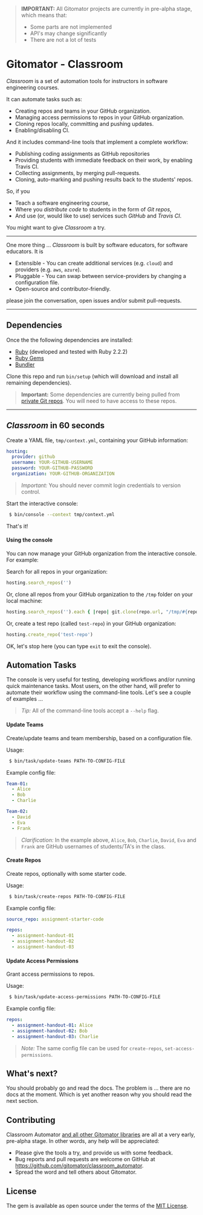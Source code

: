 > **IMPORTANT:** All Gitomator projects are currently in pre-alpha stage, which means that:        
 >
 >  * Some parts are not implemented
 >  * API's may change significantly
 >  * There are not a lot of tests
 >


# Gitomator - Classroom

_Classroom_ is a set of automation tools for instructors in software engineering courses.           

It can automate tasks such as:

 * Creating repos and teams in your GitHub organization.
 * Managing access permissions to repos in your GitHub organization.
 * Cloning repos locally, committing and pushing updates.
 * Enabling/disabling CI.

And it includes command-line tools that implement a complete workflow:

 * Publishing coding assignments as GitHub repositories
 * Providing students with immediate feedback on their work, by enabling Travis CI.
 * Collecting assignments, by merging pull-requests.
 * Cloning, auto-marking and pushing results back to the students' repos.


So, if you

 * Teach a software engineering course,
 * Where you _distribute code_ to students in the form of _Git repos_,
 * And use (or, would like to use) services such _GitHub_ and _Travis CI_.

You might want to give _Classroom_ a try.

----

One more thing ... _Classroom_ is built by software educators, for software educators. It is

 * Extensible - You can create additional services (e.g. `cloud`) and providers (e.g. `aws`, `azure`).
 * Pluggable - You can swap between service-providers by changing a configuration file.
 * Open-source and contributor-friendly.

please join the conversation, open issues and/or submit pull-requests.


----

## Dependencies

Once the the following dependencies are installed:

 * [Ruby](https://www.ruby-lang.org/en/downloads/) (developed and tested with Ruby 2.2.2)
 * [Ruby Gems](https://rubygems.org/pages/download)
 * [Bundler](http://bundler.io/)

Clone this repo and run `bin/setup` (which will download and install all remaining dependencies).

 > **Important:** Some dependencies are currently being pulled from [private Git repos](https://bitbucket.org/joey_freund/classroom_automator/src/a1e339070955d44dcb2d3eefe5890e15f5f83860/Gemfile?fileviewer=file-view-default). You will need to have access to these repos.

----

## _Classroom_ in 60 seconds

Create a YAML file, `tmp/context.yml`, containing your GitHub information:

```yaml
hosting:
  provider: github
  username: YOUR-GITHUB-USERNAME
  password: YOUR-GITHUB-PASSWORD
  organization: YOUR-GITHUB-ORGANIZATION
```

 > *Important:* You should never commit login credentials to version control.       

Start the interactive console:

```sh
 $ bin/console --context tmp/context.yml
```

That's it!            

#### Using the console

You can now manage your GitHub organization from the interactive console. For example:

Search for all repos in your organization:

```ruby
hosting.search_repos('')
```

Or, clone all repos from your GitHub organization to the `/tmp` folder on your local machine:

```ruby
hosting.search_repos('').each { |repo| git.clone(repo.url, "/tmp/#{repo.name}") }
```

Or, create a test repo (called `test-repo`) in your GitHub organization:

```ruby
hosting.create_repo('test-repo')
```

OK, let's stop here (you can type `exit` to exit the console).      



## Automation Tasks

The console is very useful for testing, developing workflows and/or running quick maintenance tasks.
Most users, on the other hand, will prefer to automate their workflow using the command-line tools.
Let's see a couple of examples ...

 > _Tip:_ All of the command-line tools accept a `--help` flag.

#### Update Teams

Create/update teams and team membership, based on a configuration file.

Usage:

```sh
 $ bin/task/update-teams PATH-TO-CONFIG-FILE
```

Example config file:

```yaml
Team-01:
  - Alice
  - Bob
  - Charlie

Team-02:
  - David
  - Eva
  - Frank
```

 > _Clarification:_ In the example above, `Alice`, `Bob`, `Charlie`, `David`, `Eva` and `Frank` are GitHub usernames of students/TA's in the class.

#### Create Repos

Create repos, optionally with some starter code.

Usage:

```sh
 $ bin/task/create-repos PATH-TO-CONFIG-FILE
```

Example config file:

```yaml
source_repo: assignment-starter-code

repos:
  - assignment-handout-01
  - assignment-handout-02
  - assignment-handout-03
```


#### Update Access Permissions

Grant access permissions to repos.

Usage:

```sh
 $ bin/task/update-access-permissions PATH-TO-CONFIG-FILE
```

Example config file:

```yaml
repos:
  - assignment-handout-01: Alice
  - assignment-handout-02: Bob
  - assignment-handout-03: Charlie
```

 > _Note:_ The same config file can be used for `create-repos`, `set-access-permissions`.


## What's next?

You should probably go and read the docs.
The problem is ... there are no docs at the moment. 
Which is yet another reason why you should read the next section.


## Contributing

Classroom Automator [and all other Gitomator libraries](https://github.com/gitomator) are all at a very early, pre-alpha stage.
In other words, any help will be appreciated:

 * Please give the tools a try, and provide us with some feedback.
 * Bug reports and pull requests are welcome on GitHub at https://github.com/gitomator/classroom_automator.
 * Spread the word and tell others about Gitomator.


## License

The gem is available as open source under the terms of the [MIT License](http://opensource.org/licenses/MIT).